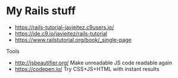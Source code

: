 
# My Rails stuff
* https://rails-tutorial-javieitez.c9users.io/
* https://ide.c9.io/javieitez/rails-tutorial
* https://www.railstutorial.org/book/_single-page

Tools 
* http://jsbeautifier.org/ Make unreadable JS code readable again
* https://codepen.io/ Try CSS+JS+HTML with instant results
